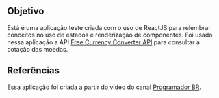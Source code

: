 ## Objetivo

Está é uma aplicação teste criada com o uso de ReactJS para relembrar conceitos no uso de estados e renderização de componentes.
Foi usado nessa aplicação a API [Free Currency Converter API](https://www.currencyconverterapi.com/) para consultar a cotação das moedas.

## Referências

Essa aplicação foi criada a partir do vídeo do canal [Programador BR](https://youtu.be/tbLziJchz48). 
